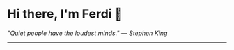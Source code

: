 <h1>Hi there, I'm Ferdi 👋</h1>

<p><em>
  "Quiet people have the loudest minds." — Stephen King
</em></p>

---

